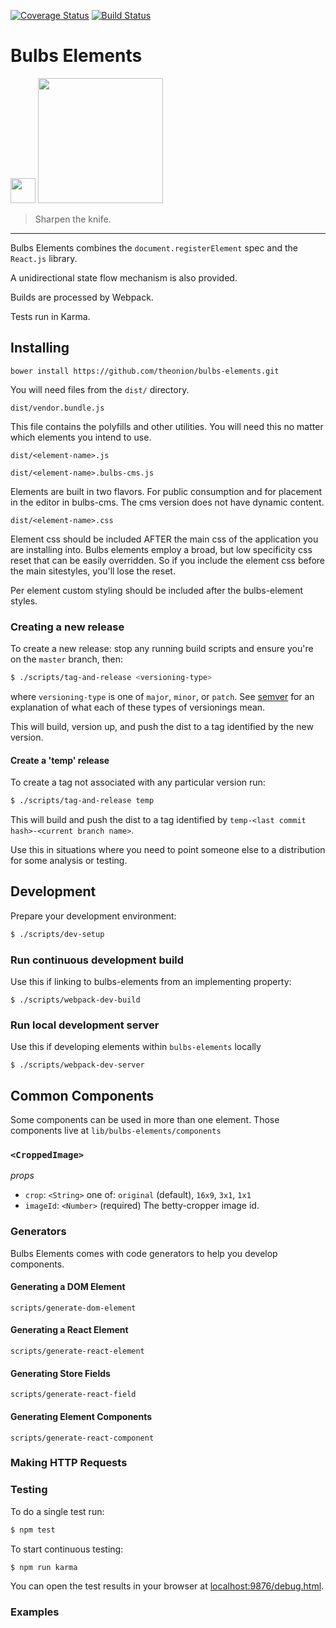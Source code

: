 [![Coverage Status](https://coveralls.io/repos/github/theonion/bulbs-elements/badge.svg?branch=master)](https://coveralls.io/github/theonion/bulbs-elements?branch=master)
[![Build Status](https://travis-ci.org/theonion/bulbs-elements.svg?branch=master)](https://travis-ci.org/theonion/bulbs-elements)

# Bulbs Elements

<img src="http://webcomponents.org/img/logo.svg"  width="40" /> <img src="http://assets.onionstatic.com/onion/static/images/onion_logo.png" width="200" />

> Sharpen the knife.

<hr />

Bulbs Elements combines the `document.registerElement` spec and the `React.js` library.

A unidirectional state flow mechanism is also provided.

Builds are processed by Webpack.

Tests run in Karma.

## Installing

```
bower install https://github.com/theonion/bulbs-elements.git
```

You will need files from the `dist/` directory.

`dist/vendor.bundle.js`

This file contains the polyfills and other utilities. You will need this
no matter which elements you intend to use.

`dist/<element-name>.js`

`dist/<element-name>.bulbs-cms.js`

Elements are built in two flavors. For public consumption and for
placement in the editor in bulbs-cms. The cms version does not have
dynamic content.

`dist/<element-name>.css`

Element css should be included AFTER the main css of the application
you are installing into. Bulbs elements employ a broad, but low specificity
css reset that can be easily overridden. So if you include the element
css before the main sitestyles, you'll lose the reset.

Per element custom styling should be included after the bulbs-element styles.

### Creating a new release

To create a new release: stop any running build scripts and ensure you're on the ```master``` branch, then:
```bash
$ ./scripts/tag-and-release <versioning-type>
```
where ```versioning-type``` is one of ```major```, ```minor```, or ```patch```.
See [semver](http://semver.org/) for an explanation of what each of these types
of versionings mean.

This will build, version up, and push the dist to a tag identified by the new version.

#### Create a 'temp' release

To create a tag not associated with any particular version run:
```bash
$ ./scripts/tag-and-release temp
```

This will build and push the dist to a tag identified by `temp-<last commit hash>-<current branch name>`.

Use this in situations where you need to point someone else to a distribution
for some analysis or testing.

## Development
Prepare your development environment:

```bash
$ ./scripts/dev-setup
```

### Run continuous development build

Use this if linking to bulbs-elements from an implementing property:

```
$ ./scripts/webpack-dev-build
```

### Run local development server

Use this if developing elements within `bulbs-elements` locally

```
$ ./scripts/webpack-dev-server
```

## Common Components

Some components can be used in more than one element.
Those components live at `lib/bulbs-elements/components`

### `<CroppedImage>`

*props*

* `crop`: `<String>` one of: `original` (default), `16x9`, `3x1`, `1x1`
* `imageId`: `<Number>` (required) The betty-cropper image id.

### Generators

Bulbs Elements comes with code generators to help you develop components.

#### Generating a DOM Element

`scripts/generate-dom-element`

#### Generating a React Element

`scripts/generate-react-element`

#### Generating Store Fields

`scripts/generate-react-field`

#### Generating Element Components

`scripts/generate-react-component`

### Making HTTP Requests

### Testing

To do a single test run:
```bash
$ npm test
```

To start continuous testing:
```bash
$ npm run karma
```

You can open the test results in your browser at [localhost:9876/debug.html]().

### Examples
